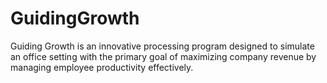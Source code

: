 # GuidingGrowth
 Guiding Growth is an innovative processing program designed to simulate an office setting with the primary goal of maximizing company revenue by managing employee productivity effectively.